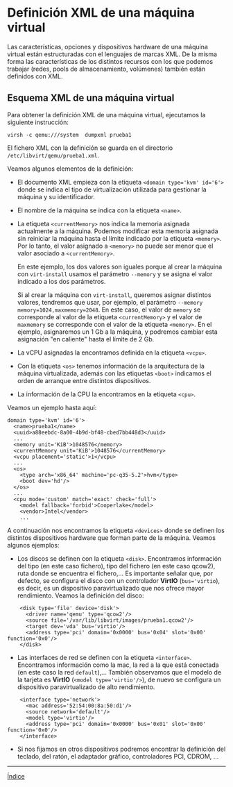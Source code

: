 # Definición XML de una máquina virtual

Las características, opciones y dispositivos hardware de una máquina virtual están estructuradas con el lenguajes de marcas XML. De la misma forma las características de los distintos recursos con los que podemos trabajar (redes, pools de almacenamiento, volúmenes) también están definidos con XML.

## Esquema XML de una máquina virtual

Para obtener la definición XML de una máquina virtual, ejecutamos la siguiente instrucción:

```
virsh -c qemu:///system  dumpxml prueba1
```

El fichero XML con la definición se guarda en el directorio `/etc/libvirt/qemu/prueba1.xml`.

Veamos algunos elementos de la definición:

* El documento XML empieza con la etiqueta `<domain type='kvm' id='6'>` donde se indica el tipo de virtualización utilizada para gestionar la máquina y su identificador.
* El nombre de la máquina se indica con la etiqueta `<name>`.
* La etiqueta `<currentMemory>` nos indica la memoria asignada actualmente a la máquina. Podemos modificar esta memoria asignada sin reiniciar la máquina hasta el límite indicado por la etiqueta `<memory>`. Por lo tanto, el valor asignado a `<memory>` no puede ser menor que el valor asociado a `<currentMemory>`.

	En este ejemplo, los dos valores son iguales porque al crear la máquina con `virt-install` usamos el parámetro `--memory` y se asigna el valor indicado a los dos parámetros.

	Si al crear la máquina con `virt-install`, queremos asignar distintos valores, tendremos que usar, por ejemplo, el parámetro `--memory memory=1024,maxmemory=2048`. En este caso, el valor de `memory` se corresponde al valor de la etiqueta `<currentMemory>` y el valor de `maxmemory` se corresponde con el valor de la etiqueta `<memory>`. En el ejemplo, asignaremos un 1 Gb a la máquina, y podremos cambiar esta asignación "en caliente" hasta el límite de 2 Gb.

* La vCPU asignadas la encontramos definida en la etiqueta `<vcpu>`.
* Con la etiqueta `<os>` tenemos información de la arquitectura de la máquina virtualizada, además con las etiquetas `<boot>` indicamos el orden de arranque entre distintos dispositivos.
* La información de la CPU la encontramos en la etiqueta `<cpu>`.

Veamos un ejemplo hasta aquí:

```
domain type='kvm' id='6'>
  <name>prueba1</name>
  <uuid>a88eebdc-8a00-4b9d-bf48-cbed7bb448d3</uuid>
  ...
  <memory unit='KiB'>1048576</memory>
  <currentMemory unit='KiB'>1048576</currentMemory>
  <vcpu placement='static'>1</vcpu>
  ...
  <os>
    <type arch='x86_64' machine='pc-q35-5.2'>hvm</type>
    <boot dev='hd'/>
  </os>
  ...
  <cpu mode='custom' match='exact' check='full'>
    <model fallback='forbid'>Cooperlake</model>
    <vendor>Intel</vendor>
    ...
```

A continuación nos encontramos la etiqueta `<devices>` donde se definen los distintos dispositivos hardware que forman parte de la máquina. Veamos algunos ejemplos:

* Los discos se definen con la etiqueta `<disk>`. Encontramos información del tipo (en este caso fichero), tipo del fichero (en este caso qcow2), ruta donde se encuentra el fichero,... Es importante señalar que, por defecto, se configura el disco con un controlador **VirtIO** (`bus='virtio`), es decir, es un dispositivo paravirtualizado que nos ofrece mayor rendimiento. Veamos la definición del disco:

```
    <disk type='file' device='disk'>
      <driver name='qemu' type='qcow2'/>
      <source file='/var/lib/libvirt/images/prueba1.qcow2'/>
      <target dev='vda' bus='virtio'/>
      <address type='pci' domain='0x0000' bus='0x04' slot='0x00' function='0x0'/>
    </disk>
```

* Las interfaces de red se definen con la etiqueta `<interface>`. Encontramos información como la mac, la red a la que está conectada (en este caso la red `default`),... También observamos que el modelo de la tarjeta es **VirtIO** (`<model type='virtio'/>`), de nuevo se configura un dispositivo paravirtualizado de alto rendimiento.

```
    <interface type='network'>
      <mac address='52:54:00:8a:50:d1'/>
      <source network='default'/>
      <model type='virtio'/>
      <address type='pci' domain='0x0000' bus='0x01' slot='0x00' function='0x0'/>
    </interface>
```

* Si nos fijamos en otros dispositivos podremos encontrar la definición del teclado, del ratón, el adaptador gráfico, controladores PCI, CDROM, ...

---

[Índice](https://github.com/josedom24/curso_virtualizacion_linux)
